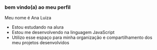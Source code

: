 ### bem vindo(a) ao meu perfil
Meu nome é Ana Luiza
- Estou estudando na alura
- Estou me desenvolvendo na linguagem JavaScript
- Utilizo esse espaço para minha organização e compartilhamento dos meu projetos desenvolvidos
